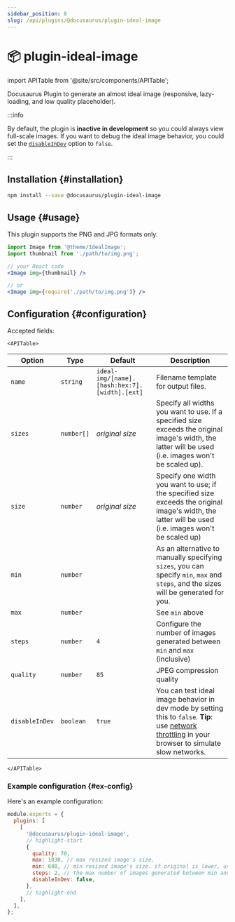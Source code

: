 ```yaml
---
sidebar_position: 8
slug: /api/plugins/@docusaurus/plugin-ideal-image
---
```


# 📦 plugin-ideal-image

import APITable from '@site/src/components/APITable';

Docusaurus Plugin to generate an almost ideal image (responsive, lazy-loading, and low quality placeholder).

:::info

By default, the plugin is **inactive in development** so you could always view full-scale images. If you want to debug the ideal image behavior, you could set the [`disableInDev`](#disableInDev) option to `false`.

:::

## Installation \{#installation}

```bash npm2yarn
npm install --save @docusaurus/plugin-ideal-image
```

## Usage \{#usage}

This plugin supports the PNG and JPG formats only.

```jsx
import Image from '@theme/IdealImage';
import thumbnail from './path/to/img.png';

// your React code
<Image img={thumbnail} />

// or
<Image img={require('./path/to/img.png')} />
```

## Configuration \{#configuration}

Accepted fields:

```mdx-code-block
<APITable>
```

| Option         | Type       | Default                                       | Description                                                                                                                                                                                                                            |
| -------------- | ---------- | --------------------------------------------- | -------------------------------------------------------------------------------------------------------------------------------------------------------------------------------------------------------------------------------------- |
| `name`         | `string`   | `ideal-img/[name].[hash:hex:7].[width].[ext]` | Filename template for output files.                                                                                                                                                                                                    |
| `sizes`        | `number[]` | *original size*                               | Specify all widths you want to use. If a specified size exceeds the original image's width, the latter will be used (i.e. images won't be scaled up).                                                                                  |
| `size`         | `number`   | *original size*                               | Specify one width you want to use; if the specified size exceeds the original image's width, the latter will be used (i.e. images won't be scaled up)                                                                                  |
| `min`          | `number`   |                                               | As an alternative to manually specifying `sizes`, you can specify `min`, `max` and `steps`, and the sizes will be generated for you.                                                                                                   |
| `max`          | `number`   |                                               | See `min` above                                                                                                                                                                                                                        |
| `steps`        | `number`   | `4`                                           | Configure the number of images generated between `min` and `max` (inclusive)                                                                                                                                                           |
| `quality`      | `number`   | `85`                                          | JPEG compression quality                                                                                                                                                                                                               |
| `disableInDev` | `boolean`  | `true`                                        | You can test ideal image behavior in dev mode by setting this to `false`. **Tip**: use [network throttling](https://www.browserstack.com/guide/how-to-perform-network-throttling-in-chrome) in your browser to simulate slow networks. |

```mdx-code-block
</APITable>
```

### Example configuration \{#ex-config}

Here's an example configuration:

```js title="docusaurus.config.js"
module.exports = {
  plugins: [
    [
      '@docusaurus/plugin-ideal-image',
      // highlight-start
      {
        quality: 70,
        max: 1030, // max resized image's size.
        min: 640, // min resized image's size. if original is lower, use that size.
        steps: 2, // the max number of images generated between min and max (inclusive)
        disableInDev: false,
      },
      // highlight-end
    ],
  ],
};
```
